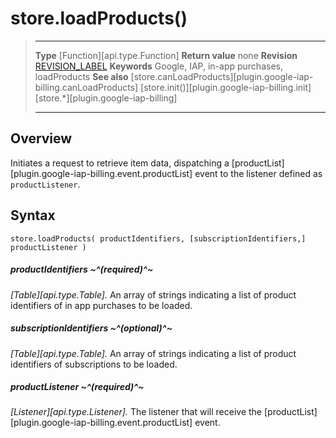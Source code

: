 
# store.loadProducts()

> --------------------- ------------------------------------------------------------------------------------------
> __Type__              [Function][api.type.Function]
> __Return value__      none
> __Revision__          [REVISION_LABEL](REVISION_URL)
> __Keywords__          Google, IAP, in-app purchases, loadProducts
> __See also__          [store.canLoadProducts][plugin.google-iap-billing.canLoadProducts]
>						[store.init()][plugin.google-iap-billing.init]
>						[store.*][plugin.google-iap-billing]
> --------------------- ------------------------------------------------------------------------------------------


## Overview

Initiates a request to retrieve item data, dispatching a [productList][plugin.google-iap-billing.event.productList] event to the listener defined as `productListener`.


## Syntax

	store.loadProducts( productIdentifiers, [subscriptionIdentifiers,] productListener )

##### productIdentifiers ~^(required)^~
_[Table][api.type.Table]._ An array of strings indicating a list of product identifiers of in app purchases to be loaded.

##### subscriptionIdentifiers ~^(optional)^~
_[Table][api.type.Table]._ An array of strings indicating a list of product identifiers of subscriptions to be loaded.

##### productListener ~^(required)^~
_[Listener][api.type.Listener]._ The listener that will receive the [productList][plugin.google-iap-billing.event.productList] event.
